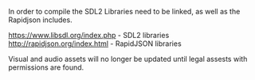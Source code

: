 In order to compile the SDL2 Libraries need to be linked, as well as the Rapidjson includes.

https://www.libsdl.org/index.php - SDL2 libraries
http://rapidjson.org/index.html - RapidJSON libraries

Visual and audio assets will no longer be updated until legal assests with permissions are found.
